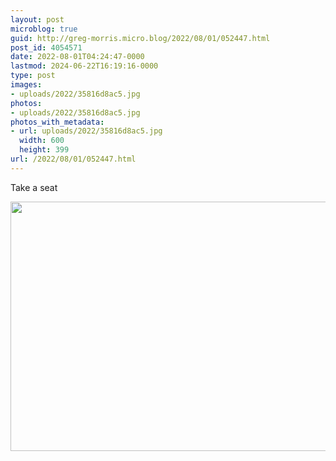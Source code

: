 ```yaml
---
layout: post
microblog: true
guid: http://greg-morris.micro.blog/2022/08/01/052447.html
post_id: 4054571
date: 2022-08-01T04:24:47-0000
lastmod: 2024-06-22T16:19:16-0000
type: post
images:
- uploads/2022/35816d8ac5.jpg
photos:
- uploads/2022/35816d8ac5.jpg
photos_with_metadata:
- url: uploads/2022/35816d8ac5.jpg
  width: 600
  height: 399
url: /2022/08/01/052447.html
---
```

<p>Take a seat</p>
<p><img src="uploads/2022/35816d8ac5.jpg" alt="" width="600" height="399" /></p>

